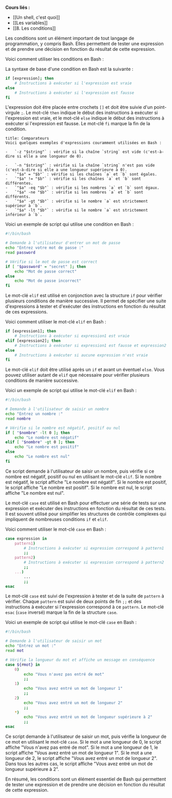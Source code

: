 **Cours liés :**
- [[Un shell, c'est quoi]]
- [[Les variables]]
- [[8. Les conditions]]

Les conditions sont un élément important de tout langage de programmation, y compris Bash. Elles permettent de tester une expression et de prendre une décision en fonction du résultat de cette expression.

Voici comment utiliser les conditions en Bash :

La syntaxe de base d'une condition en Bash est la suivante :

```bash
if [expression]; then
    # Instructions à exécuter si l'expression est vraie
else
    # Instructions à exécuter si l'expression est fausse
fi
```

L'expression doit être placée entre crochets `[]` et doit être suivie d'un point-virgule `;`. Le mot-clé `then` indique le début des instructions à exécuter si l'expression est vraie, et le mot-clé `else` indique le début des instructions à exécuter si l'expression est fausse. Le mot-clé `fi` marque la fin de la condition.

```ad-important
title: Comparateurs
Voici quelques exemples d'expressions couramment utilisées en Bash :

-   `-z "$string"` : vérifie si la chaîne `string` est vide (c'est-à-dire si elle a une longueur de 0).
  
-   `-n "$string"` : vérifie si la chaîne `string` n'est pas vide (c'est-à-dire si elle a une longueur supérieure à 0).
-   `"$a" = "$b"` : vérifie si les chaînes `a` et `b` sont égales.
-   `"$a" != "$b"` : vérifie si les chaînes `a` et `b` sont différentes.
-   `"$a" -eq "$b"` : vérifie si les nombres `a` et `b` sont égaux.
-   `"$a" -ne "$b"` : vérifie si les nombres `a` et `b` sont différents.
-   `"$a" -gt "$b"` : vérifie si le nombre `a` est strictement supérieur à `b`.
-   `"$a" -lt "$b"` : vérifie si le nombre `a` est strictement inférieur à `b`.
```

Voici un exemple de script qui utilise une condition en Bash :

```bash
#!/bin/bash

# Demande à l'utilisateur d'entrer un mot de passe
echo "Entrez votre mot de passe :"
read password

# Vérifie si le mot de passe est correct
if [ "$password" = "secret" ]; then
    echo "Mot de passe correct"
else
    echo "Mot de passe incorrect"
fi
```

Le mot-clé `elif` est utilisé en conjonction avec la structure `if` pour vérifier plusieurs conditions de manière successive. Il permet de spécifier une suite d'expressions à tester et d'exécuter des instructions en fonction du résultat de ces expressions.

Voici comment utiliser le mot-clé `elif` en Bash :

```bash
if [expression1]; then
    # Instructions à exécuter si expression1 est vraie
elif [expression2]; then
    # Instructions à exécuter si expression1 est fausse et expression2 est vraie
else
    # Instructions à exécuter si aucune expression n'est vraie
fi
```

Le mot-clé `elif` doit être utilisé après un `if` et avant un éventuel `else`. Vous pouvez utiliser autant de `elif` que nécessaire pour vérifier plusieurs conditions de manière successive.

Voici un exemple de script qui utilise le mot-clé `elif` en Bash :

```bash
#!/bin/bash

# Demande à l'utilisateur de saisir un nombre
echo "Entrez un nombre :"
read nombre

# Vérifie si le nombre est négatif, positif ou nul
if [ "$nombre" -lt 0 ]; then
    echo "Le nombre est négatif"
elif [ "$nombre" -gt 0 ]; then
    echo "Le nombre est positif"
else
    echo "Le nombre est nul"
fi
```

Ce script demande à l'utilisateur de saisir un nombre, puis vérifie si ce nombre est négatif, positif ou nul en utilisant le mot-clé `elif`. Si le nombre est négatif, le script affiche "Le nombre est négatif". Si le nombre est positif, le script affiche "Le nombre est positif". Si le nombre est nul, le script affiche "Le nombre est nul".

Le mot-clé `case` est utilisé en Bash pour effectuer une série de tests sur une expression et exécuter des instructions en fonction du résultat de ces tests. Il est souvent utilisé pour simplifier les structures de contrôle complexes qui impliquent de nombreuses conditions `if` et `elif`.

Voici comment utiliser le mot-clé `case` en Bash :

```bash
case expression in
    pattern1)
        # Instructions à exécuter si expression correspond à pattern1
        ;;
    pattern2)
        # Instructions à exécuter si expression correspond à pattern2
        ;;
    ...)
        ...
        ;;
esac
```

Le mot-clé `case` est suivi de l'expression à tester et de la suite de `pattern` à vérifier. Chaque `pattern` est suivi de deux points de fin `;;` et des instructions à exécuter si l'expression correspond à ce `pattern`. Le mot-clé `esac` (`case` inversé) marque la fin de la structure `case`.

Voici un exemple de script qui utilise le mot-clé `case` en Bash :

```bash
#!/bin/bash

# Demande à l'utilisateur de saisir un mot
echo "Entrez un mot :"
read mot

# Vérifie la longueur du mot et affiche un message en conséquence
case ${#mot} in
    0)
        echo "Vous n'avez pas entré de mot"
        ;;
    1)
        echo "Vous avez entré un mot de longueur 1"
        ;;
    2)
        echo "Vous avez entré un mot de longueur 2"
        ;;
    *)
        echo "Vous avez entré un mot de longueur supérieure à 2"
        ;;
esac
```

Ce script demande à l'utilisateur de saisir un mot, puis vérifie la longueur de ce mot en utilisant le mot-clé `case`. Si le mot a une longueur de 0, le script affiche "Vous n'avez pas entré de mot". Si le mot a une longueur de 1, le script affiche "Vous avez entré un mot de longueur 1". Si le mot a une longueur de 2, le script affiche "Vous avez entré un mot de longueur 2". Dans tous les autres cas, le script affiche "Vous avez entré un mot de longueur supérieure à 2".

En résumé, les conditions sont un élément essentiel de Bash qui permettent de tester une expression et de prendre une décision en fonction du résultat de cette expression.